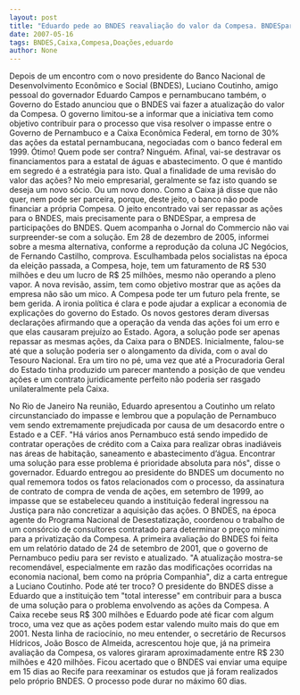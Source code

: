 ```yaml
---
layout: post
title: "Eduardo pede ao BNDES reavaliação do valor da Compesa. BNDESpar deve pagar pelas ações da Caixa"
date: 2007-05-16
tags: BNDES,Caixa,Compesa,Doações,eduardo
author: None
---
```

Depois de um encontro com o novo presidente do Banco Nacional de Desenvolvimento Econ&ocirc;mico e Social (BNDES), Luciano Coutinho, amigo pessoal do governador Eduardo Campos e pernambucano tamb&eacute;m, o Governo do Estado anunciou que o BNDES vai fazer a atualiza&ccedil;&atilde;o do valor da Compesa.
O governo limitou-se a informar que a iniciativa tem como objetivo contribuir para o processo que visa resolver o impasse entre o Governo de Pernambuco e a Caixa Econ&ocirc;mica Federal, em torno de 30% das a&ccedil;&otilde;es da estatal pernambucana, negociadas com o banco federal em 1999. 
&Oacute;timo! Quem pode ser contra? Ningu&eacute;m. Afinal, vai-se destravar os financiamentos para a estatal de &aacute;guas e abastecimento. O que &eacute; mantido em segredo &eacute; a estrat&eacute;gia para isto.
Qual a finalidade de uma revis&atilde;o do valor das a&ccedil;&otilde;es? No meio empresarial, geralmente se faz isto quando se deseja um novo s&oacute;cio. Ou um novo dono. Como a Caixa j&aacute; disse que n&atilde;o quer, nem pode ser parceira, porque, deste jeito, o banco n&atilde;o pode financiar a pr&oacute;pria Compesa. O jeito encontrado vai ser repassar as a&ccedil;&otilde;es para o BNDES, mais precisamente para o BNDESpar, a empresa de participa&ccedil;&otilde;es do BNDES.
Quem acompanha o Jornal do Commercio n&atilde;o vai surpreender-se com a solu&ccedil;&atilde;o.
Em 28 de dezembro de 2005, informei sobre a mesma alternativa, conforme a reprodu&ccedil;&atilde;o da coluna JC Neg&oacute;cios, de Fernando Castilho, comprova.
Esculhambada pelos socialistas na &eacute;poca da elei&ccedil;&atilde;o passada, a Compesa, hoje, tem um faturamento de R$ 530 milh&otilde;es e deu um lucro de R$ 25 milh&otilde;es, mesmo n&atilde;o operando a pleno vapor. A nova revis&atilde;o, assim, tem como objetivo mostrar que as a&ccedil;&otilde;es da empresa n&atilde;o s&atilde;o um mico. A Compesa pode ter um futuro pela frente, se bem gerida.
A ironia pol&iacute;tica &eacute; clara e pode ajudar a explicar a economia de explica&ccedil;&otilde;es do governo do Estado. Os novos gestores deram diversas declara&ccedil;&otilde;es afirmando que a opera&ccedil;&atilde;o da venda das a&ccedil;&otilde;es foi um erro e que elas causaram preju&iacute;zo ao Estado. Agora, a solu&ccedil;&atilde;o pode ser apenas repassar as mesmas a&ccedil;&otilde;es, da Caixa para o BNDES. 
Inicialmente, falou-se at&eacute; que a solu&ccedil;&atilde;o poderia ser o alongamento da d&iacute;vida, com o aval do Tesouro Nacional. Era um tiro no p&eacute;, uma vez que at&eacute; a Procuradoria Geral do Estado tinha produzido um parecer mantendo a posi&ccedil;&atilde;o de que vendeu a&ccedil;&otilde;es e um contrato juridicamente perfeito n&atilde;o poderia ser rasgado unilateralmente pela Caixa.

No Rio de Janeiro
Na reuni&atilde;o, Eduardo apresentou a Coutinho um relato circunstanciado do impasse e lembrou que a popula&ccedil;&atilde;o de Pernambuco vem sendo extremamente prejudicada por causa de um desacordo entre o Estado e a CEF. 
&quot;H&aacute; v&aacute;rios anos Pernambuco est&aacute; sendo impedido de contratar opera&ccedil;&otilde;es de cr&eacute;dito com a Caixa para realizar obras inadi&aacute;veis nas &aacute;reas de habita&ccedil;&atilde;o, saneamento e abastecimento d&rsquo;&aacute;gua. Encontrar uma solu&ccedil;&atilde;o para esse problema &eacute; prioridade absoluta para n&oacute;s&quot;, disse o governador. 
Eduardo entregou ao presidente do BNDES um documento no qual rememora todos os fatos relacionados com o processo, da assinatura de contrato de compra de venda de a&ccedil;&otilde;es, em setembro de 1999, ao impasse que se estabeleceu quando a institui&ccedil;&atilde;o federal ingressou na Justi&ccedil;a para n&atilde;o concretizar a aquisi&ccedil;&atilde;o das a&ccedil;&otilde;es. 
O BNDES, na &eacute;poca agente do Programa Nacional de Desestatiza&ccedil;&atilde;o, coordenou o trabalho de um cons&oacute;rcio de consultores contratado para determinar o pre&ccedil;o m&iacute;nimo para a privatiza&ccedil;&atilde;o da Compesa. 
A primeira avalia&ccedil;&atilde;o do BNDES foi feita em um relat&oacute;rio datado de 24 de setembro de 2001, que o governo de Pernambuco pediu para ser revisto e atualizado. &quot;A atualiza&ccedil;&atilde;o mostra-se recomend&aacute;vel, especialmente em raz&atilde;o das modifica&ccedil;&otilde;es ocorridas na economia nacional, bem como na pr&oacute;pria Companhia&quot;, diz a carta entregue a Luciano Coutinho. 
Pode at&eacute; ter troco?
O presidente do BNDES disse a Eduardo que a institui&ccedil;&atilde;o tem &quot;total interesse&quot; em contribuir para a busca de uma solu&ccedil;&atilde;o para o problema envolvendo as a&ccedil;&otilde;es da Compesa.
A Caixa recebe seus R$ 300 milh&otilde;es e Eduardo pode at&eacute; ficar com algum troco, uma vez que as a&ccedil;&otilde;es podem estar valendo muito mais do que em 2001.
Nesta linha de racioc&iacute;nio, no meu entender, o secret&aacute;rio de Recursos H&iacute;dricos, Jo&atilde;o Bosco de Almeida, acrescentou hoje que, j&aacute; na primeira avalia&ccedil;&atilde;o da Compesa, os valores giraram aproximadamente entre R$ 230 milh&otilde;es e 420 milh&otilde;es. Ficou acertado que o BNDES vai enviar uma equipe em 15 dias ao Recife para reexaminar os estudos que j&aacute; foram realizados pelo pr&oacute;prio BNDES. O processo pode durar no m&aacute;ximo 60 dias. 